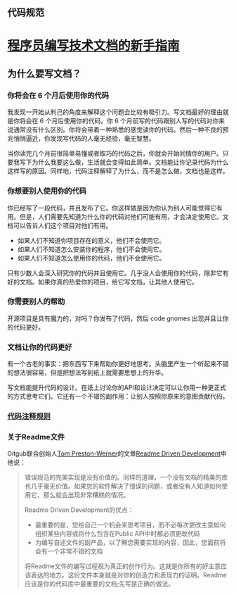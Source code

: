 ## 代码规范

# [程序员编写技术文档的新手指南](https://www.cnblogs.com/ryanzheng/p/9473872.html)

## 为什么要写文档？

### 你将会在 6 个月后使用你的代码

我发现一开始从利己的角度来解释这个问题会比较有吸引力。写文档最好的理由就是你将会在 6 个月后使用你的代码。你 6 个月前写的代码跟别人写的代码对你来说通常没有什么区别。你将会带着一种熟悉的感觉读你的代码。然后一种不良的预兆悄悄逼近，你发现写代码的人毫无经验，毫无智慧。

当你读完几个月前很简单易懂或者取巧的代码之后，你就会开始同情你的用户。只要我写下为什么我要这么做，生活就会变得如此简单。文档能让你记录代码为什么这样写的原因。同样地，代码注释解释了为什么，而不是怎么做，文档也是这样。

### 你想要别人使用你的代码

你已经写了一段代码，并且发布了它。你这样做是因为你认为别人可能觉得它有用。但是，人们需要先知道为什么你的代码对他们可能有用，才会决定使用它。文档可以告诉人们这个项目对他们有用。

- 如果人们不知道你项目存在的意义，他们不会使用它。
- 如果人们不知道怎么安装你的程序，他们不会使用它。
- 如果人们不知道怎么使用你的代码，他们不会使用它。

只有少数人会深入研究你的代码并且使用它。几乎没人会使用你的代码，除非它有好的文档。如果你真的热爱你的项目，给它写文档，让其他人使用它。

### 你需要别人的帮助

开源项目是具有魔力的，对吗？你发布了代码，然后 code gnomes 出现并且让你的代码更好。

### 文档让你的代码更好

有一个古老的事实：把东西写下来帮助你更好地思考。头脑里产生一个听起来不错的想法很容易，但是把想法写到纸上就需要思想上的升华。

写文档能提升代码的设计。在纸上讨论你的API和设计决定可以让你用一种更正式的方式思考它们。它还有一个不错的副作用：让别人按照你原来的意图贡献代码。

### [代码注释规则](https://www.cnblogs.com/studysoftware/p/10762994.html)

### 关于Readme文件

Gitgub联合创始人[Tom Preston-Werner](https://tom.preston-werner.com/)的文章[Readme Driven Development](https://tom.preston-werner.com/2010/08/23/readme-driven-development.html)中他说：

> 错误规范的完美实现是没有价值的。同样的道理，一个没有文档的精美的库也几乎毫无价值。如果您的软件解决了错误的问题，或者没有人知道如何使用它，那么就会出现非常糟糕的情况。
>
> Readme Driven Development的优点：
>
> * 最重要的是，您给自己一个机会来思考项目，而不必每次更改主意如何组织某些内容或将什么包含在Public API中时都必须更改代码
> * 为编写自述文件的副产品，以了解您需要实现的内容，因此，您面前将会有一个非常不错的文档
>
> 将Readme文件的编写过程视为真正的创作行为。这就是你所有的好主意应该表达的地方。这份文件本身就是对你的创造力和表现力的证明。Readme应该是你的代码库中最重要的文档;先写是正确的做法。

